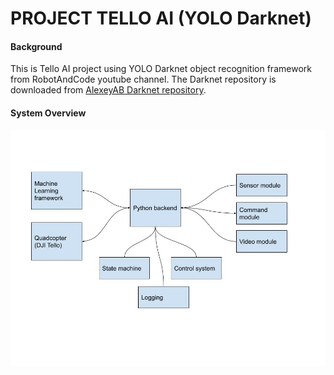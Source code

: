 # PROJECT TELLO AI (YOLO Darknet)

#### Background
This is Tello AI project using YOLO Darknet object recognition framework from RobotAndCode youtube channel.
The Darknet repository is downloaded from [AlexeyAB Darknet repository](https://github.com/AlexeyAB/darknet).

#### System Overview
![Component Diagram](component-diagram.jpg)

